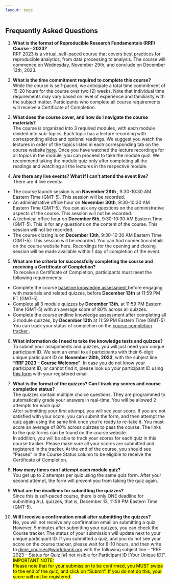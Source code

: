 ```yaml
---
layout: page
---
```


<h2>Frequently Asked Questions</h2>

1. <b>What is the format of Reproducible Research Fundamentals (RRF) Course - 2023? </b><br/>
RRF 2023 is a virtual, self-paced course that covers best practices for reproducible analytics, from data processing to analysis. The course will commence on Wednesday, November 29th, and conclude on December 13th, 2023.  

 

2. <b>What is the time commitment required to complete this course? </b><br/>
While the course is self-paced, we anticipate a total time commitment of 15-20 hours for the course over two (2) weeks. Note that individual time requirements may vary based on level of experience and familiarity with the subject matter. Participants who complete all course requirements will receive a Certificate of Completion. 

 

3. <b>What does the course cover, and how do I navigate the course materials?</b> <br/>
The course is organized into 3 required modules, with each module divided into sub-topics. Each topic has a lecture recording with corresponding slides and optional readings. We suggest you watch the lectures in order of the topics listed in each corresponding tab on the course website <a href="{{ site.baseurl}}index.html">here</a>.
Once you have watched the lecture recordings for all topics in the module, you can proceed to take the module quiz. We recommend taking the module quiz only after completing all the readings and watching all the lectures in the respective module. 

 

4. <b>Are there any live events? What if I can’t attend the event live? </b><br/>
There are 4 live events: <br/>
- The course launch session is on <b>November 29th </b>, 9:30-10:30 AM Eastern Time (GMT-5). This session will be recorded. 
- An administrative office hour on <b>November 30th</b>, 9:30-10:30 AM Eastern Time (GMT-5). You can ask any questions on the administrative aspects of the course. This session will not be recorded. 
- A technical office hour on <b>December 6th</b>, 9:30-10:30 AM Eastern Time (GMT-5). This is for any questions on the content of the course. This session will not be recorded. 
- The course closing is on <b>December 13th</b>, 9:30-10:30 AM Eastern Time (GMT-5). This session will be recorded. 
You can find connection details on the course website here. Recordings for the opening and 	closing session will be made available within 1 day of completion of the event. 

5. <b>What are the criteria for successfully completing the course and receiving a Certificate of Completion? </b> <br/>
To receive a Certificate of Completion, participants must meet the following requirements: 
- Complete the course <a href="https://survey.wb.surveycto.com/collect/baseline_rrf23" target="_blank" >baseline knowledge assessment </a> before engaging with materials and related quizzes, before <b>December 13th</b> at 11:59 PM ET (GMT-5) 
- Complete all 3 module quizzes by <b>December 13th</b>, at 11:59 PM Eastern Time (GMT-5) with an average score of 80% across all quizzes. 
- Complete the course endline knowledge assessment after completing all 3 module quizzes, by <b>December 13th</b> at 11:59 PM Eastern Time (GMT-5) 
<br/>You can track your status of completion on the <a href="https://docs.google.com/spreadsheets/d/1wK2k4bGN4Gt5cAQAPDeB2Du_xpRNbA3-SjcgPZYXUDQ/edit#gid=1137564209" target='_blank'>course completion tracker </a>.  

6. <b>What information do I need to take the knowledge tests and quizzes? </b><br/>
To submit your assignments and quizzes, you will just need your unique participant ID. We sent an email to all participants with their 6-digit unique participant ID on <b>November 28th, 2023</b>, with the subject line <b>“RRF 2023 – Course Welcome”</b>. In case you do not know your participant ID, or cannot find it, please look up your participant ID using <a target="_blank" href="https://survey.wb.surveycto.com/collect/rrf_participant_id?caseid">this form</a> with your registered email. 

7. <b>What is the format of the quizzes? Can I track my scores and course completion status? </b><br/>
The quizzes contain multiple choice questions. They are programmed to automatically grade your answers in real-time. You will be allowed 2 attempts for each quiz.  
After submitting your first attempt, you will see your score. If you are not satisfied with your score, you can submit the form, and then attempt the quiz again using the same link once you’re ready to re-take it. 
You must score an average of 80% across quizzes to pass the course. The links to the quiz forms can be found on the course website.  
In addition, you will be able to track your scores for each quiz in this course tracker. Please make sure all your scores are submitted and registered in the tracker. At the end of the course, you should see “Passed” in the Course Status column to be eligible to receive the Certificate of Completion. 

 

8. <b>How many times can I attempt each module quiz?</b><br/>
You get up to 2 attempts per quiz using the same quiz form. After your second attempt, the form will prevent you from taking the quiz again.  

 
9. <b>What are the deadlines for submitting the quizzes? </b><br/>
Since this is self-paced course, there is only ONE deadline for submitting ALL quizzes, that is, December 13, 11:59 PM Eastern Time (GMT-5). 

 

10. <b>Will I receive a confirmation email after submitting the quizzes?</b> <br/>
No, you will not receive any confirmation email on submitting a quiz.  
However, 5 minutes after submitting your quizzes, you can check the Course tracker. The status of your submission will update next to your unique participant ID. If you submitted a quiz, and you do not see your score on the course tracker, please wait for 8-10 hours, and then write to dime_courses@worldbank.org with the following subject line – “RRF 2023 – Status for Quiz [#] not visible for Participant ID [Your Unique ID]”. <br/>
<mark>IMPORTANT NOTE:  
Please note that for your submission to be confirmed, you MUST swipe to the end of the quiz, and click on “Submit”. If you do not do this, your score will not be registered. </mark>


